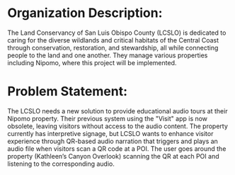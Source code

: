# Organization Description:
The Land Conservancy of San Luis Obispo County (LCSLO) is dedicated to caring for the diverse wildlands and critical habitats of the Central Coast through conservation, restoration, and stewardship, all while connecting people to the land and one another. They manage various properties including Nipomo, where this project will be implemented.

# Problem Statement:
The LCSLO needs a new solution to provide educational audio tours at their Nipomo property. Their previous system using the "Visit" app is now obsolete, leaving visitors without access to the audio content. The property currently has interpretive signage, but LCSLO wants to enhance visitor experience through QR-based audio narration that triggers and plays an audio file when visitors scan a QR code at a POI. The user goes around the property (Kathleen’s Canyon Overlook) scanning the QR at each POI and listening to the corresponding audio.
